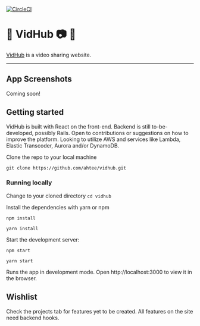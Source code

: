 [![CircleCI](https://circleci.com/gh/ahtee/vidhub/tree/master.svg?style=shield)](https://circleci.com/gh/ahtee/vidhub/tree/master)

# :rocket: VidHub :camera: :eyes:

[VidHub](https://vidhub.org) is a video sharing website.

---
## App Screenshots

Coming soon!

## Getting started

VidHub is built with React on the front-end. Backend is still to-be-developed, possibly Rails. Open to contributions or suggestions on how to improve the platform. Looking to utilize AWS and services like Lambda, Elastic Transcoder, Aurora and/or DynamoDB.

Clone the repo to your local machine
```
git clone https://github.com/ahtee/vidhub.git
```

### Running locally

Change to your cloned directory `cd vidhub`

Install the dependencies with yarn or npm
```
npm install

yarn install
```

Start the development server:
```
npm start

yarn start
```

Runs the app in development mode.
Open http://localhost:3000 to view it in the browser.

## Wishlist

Check the projects tab for features yet to be created. All features on the site need backend hooks.
